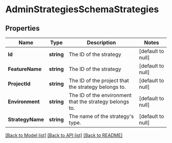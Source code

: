 # AdminStrategiesSchemaStrategies

## Properties
Name | Type | Description | Notes
------------ | ------------- | ------------- | -------------
**Id** | **string** | The ID of the strategy | [default to null]
**FeatureName** | **string** | The ID of the strategy | [default to null]
**ProjectId** | **string** | The ID of the project that the strategy belongs to. | [default to null]
**Environment** | **string** | The ID of the environment that the strategy belongs to. | [default to null]
**StrategyName** | **string** | The name of the strategy&#x27;s type. | [default to null]

[[Back to Model list]](../README.md#documentation-for-models) [[Back to API list]](../README.md#documentation-for-api-endpoints) [[Back to README]](../README.md)

